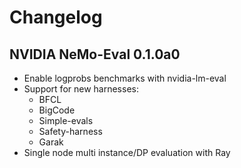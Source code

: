 # Changelog

## NVIDIA NeMo-Eval 0.1.0a0

* Enable logprobs benchmarks with nvidia-lm-eval  
* Support for new harnesses:  
  * BFCL  
  * BigCode  
  * Simple-evals  
  * Safety-harness  
  * Garak  
* Single node multi instance/DP evaluation with Ray
